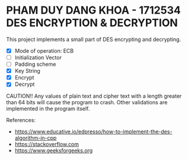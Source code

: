 PHAM DUY DANG KHOA - 1712534		DES ENCRYPTION & DECRYPTION 
=========================================================================================================================================
This project implements a small part of DES encrypting and decrypting.
- [X] Mode of operation: ECB
- [ ] Initialization Vector
- [ ] Padding scheme
- [X] Key String
- [X] Encrypt
- [X] Decrypt

CAUTION!! Any values of plain text and cipher text with a length greater than 64 bits will cause the program to crash.
Other validations are implemented in the program itself. 



References: 
* https://www.educative.io/edpresso/how-to-implement-the-des-algorithm-in-cpp
* https://stackoverflow.com
* https://www.geeksforgeeks.org
